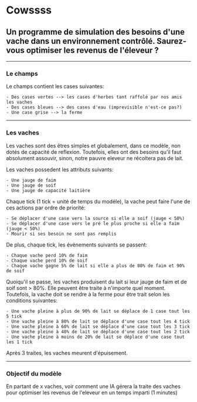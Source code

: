 # Cowssss

## Un programme de simulation des besoins d'une vache dans un environnement contrôlé. Saurez-vous optimiser les revenus de l'éleveur ?

________

### Le champs

Le champs contient les cases suivantes:

    - Des cases vertes --> les cases d'herbes tant raffolé par nos amis les vaches
    - Des cases bleues --> des cases d'eau (imprevisible n'est-ce pas?)
    - Une case grise --> la ferme

________

### Les vaches

Les vaches sont des êtres simples et globalement, dans ce modèle, non dotés de capacité de reflexion. Toutefois, elles ont des besoins qu'il faut absolument assouvir, sinon, notre pauvre eleveur ne récoltera pas de lait.

Les vaches possedent les attributs suivants:

    - Une jauge de faim
    - Une jauge de soif
    - Une jauge de capacité laitière

Chaque tick (1 tick = unité de temps du modèle), la vache peut faire l'une de ces actions par ordre de priorité:

    - Se déplacer d'une case vers la source si elle a soif (jauge < 50%)
    - Se déplacer d'une case vers le pré le plus proche si elle a faim (jauge < 50%)
    - Mourir si ses besoin ne sont pas remplis

De plus, chaque tick, les évènements suivants se passent:

    - Chaque vache perd 10% de faim
    - Chaque vache perd 10% de soif
    - Chaque vache gagne 5% de lait si elle a plus de 80% de faim et 90% de soif

Quoiqu'il se passe, les vaches produisent du lait si leur jauge de faim et de soif sont > 80%. Elle peuvent être traite à n'importe quel moment. Toutefois, la vache doit se rendre à la ferme pour être trait selon les conditions suivantes:

    - Une vache pleine à plus de 90% de lait se déplace de 1 case tout les 5 tick
    - Une vache pleine à 80% de lait se déplace d'une case tout les 4 tick
    - Une vache pleine à 60% de lait se déplace d'une case tout les 3 tick
    - Une vache pleine à 40% de lait se déplace d'une case tout les 2 tick
    - Une vache pleine à moins de 20% de lait se déplace d'une case tout les 1 tick

Après 3 traites, les vaches meurent d'épuisement.

________

### Objectif du modèle

En partant de x vaches, voir comment une IA gérera la traite des vaches pour optimiser les revenus de l'eleveur en un temps imparti (1 minutes)
